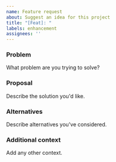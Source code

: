 ```yaml
---
name: Feature request
about: Suggest an idea for this project
title: "[Feat]: "
labels: enhancement
assignees: ''
---
```


### Problem
What problem are you trying to solve?

### Proposal
Describe the solution you'd like.

### Alternatives
Describe alternatives you've considered.

### Additional context
Add any other context.



